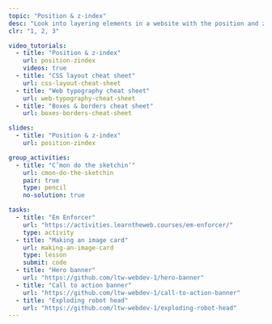 ```yaml
---
topic: "Position & z-index"
desc: "Look into layering elements in a website with the position and z-index properties."
clr: "1, 2, 3"

video_tutorials:
  - title: "Position & z-index"
    url: position-zindex
    videos: true
  - title: "CSS layout cheat sheet"
    url: css-layout-cheat-sheet
  - title: "Web typography cheat sheet"
    url: web-typography-cheat-sheet
  - title: "Boxes & borders cheat sheet"
    url: boxes-borders-cheat-sheet

slides:
  - title: "Position & z-index"
    url: position-zindex

group_activities:
  - title: "C’mon do the sketchin’"
    url: cmon-do-the-sketchin
    pair: true
    type: pencil
    no-solution: true

tasks:
  - title: "Em Enforcer"
    url: "https://activities.learntheweb.courses/em-enforcer/"
    type: activity
  - title: "Making an image card"
    url: making-an-image-card
    type: lesson
    submit: code
  - title: "Hero banner"
    url: "https://github.com/ltw-webdev-1/hero-banner"
  - title: "Call to action banner"
    url: "https://github.com/ltw-webdev-1/call-to-action-banner"
  - title: "Exploding robot head"
    url: "https://github.com/ltw-webdev-1/exploding-robot-head"
---
```

